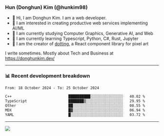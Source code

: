 ### Hun (Donghun) Kim (@hunkim98)

- 👋 Hi, I am Donghun Kim. I am a web developer. 
- 🤔 I am interested in creating productive web services implementing AI/ML
- 🔭 I am currently studying Computer Graphics, Generative AI, and Web 
- 🌱 I am currently learning Typescript, Python, C#, Rust, Jupyter
- 🎨 I am the creator of [dotting](https://github.com/hunkim98/dotting), a React component library for pixel art

I write sometimes. Mostly about Tech and Business at https://donghunkim.dev/

---
### 📊 Recent development breakdown
<!--START_SECTION:waka-->

```txt
From: 18 October 2024 - To: 25 October 2024

C++                          ██████████░░░░░░░░░░░░░░░   40.02 %
TypeScript                   ███████▒░░░░░░░░░░░░░░░░░   29.95 %
Other                        ██░░░░░░░░░░░░░░░░░░░░░░░   08.55 %
MDX                          █▓░░░░░░░░░░░░░░░░░░░░░░░   06.94 %
YAML                         █░░░░░░░░░░░░░░░░░░░░░░░░   03.72 %
```

<!--END_SECTION:waka-->
---

<!-- <div align='center'> -->
  <img align="center" src="https://github-readme-stats.vercel.app/api?username=hunkim98&theme=dark&show_icons=true"/>
<!-- </div> -->
<!--
**hunkim98/hunkim98** is a ✨ _special_ ✨ repository because its `README.md` (this file) appears on your GitHub profile.

Here are some ideas to get you started:

- 🔭 I’m currently working on ...
- 🌱 I’m currently learning ...
- 👯 I’m looking to collaborate on ...
- 🤔 I’m looking for help with ...
- 💬 Ask me about ...
- 📫 How to reach me: ...
- 😄 Pronouns: ...
- ⚡ Fun fact: ...
-->
